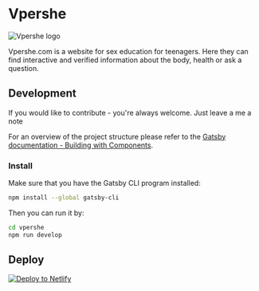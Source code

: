 # Vpershe
![Vpershe logo](https://raw.githubusercontent.com/vstanyshevskyy/vpershe/main/static/assets/logo/eng_black_text.png)

Vpershe.com is a website for sex education for teenagers. Here they can find interactive and verified information about the body, health or ask a question.

## Development

If you would like to contribute - you're always welcome. Just leave a me a note

For an overview of the project structure please refer to the [Gatsby documentation - Building with Components](https://www.gatsbyjs.org/docs/building-with-components/).

### Install

Make sure that you have the Gatsby CLI program installed:
```sh
npm install --global gatsby-cli
```

Then you can run it by:
```sh
cd vpershe
npm run develop
```

## Deploy

[![Deploy to Netlify](https://www.netlify.com/img/deploy/button.svg)](https://app.netlify.com/start/deploy?repository=https://github.com/gatsbyjs/gatsby-starter-default)


